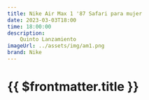 ```yaml
---
title: Nike Air Max 1 '87 Safari para mujer
date: 2023-03-03T18:00
time: 18:00:00
description:
    Quinto Lanzamiento
imageUrl: ../assets/img/am1.png
brand: Nike
---
```

 # {{ $frontmatter.title }}


<ListaLanzamientos />